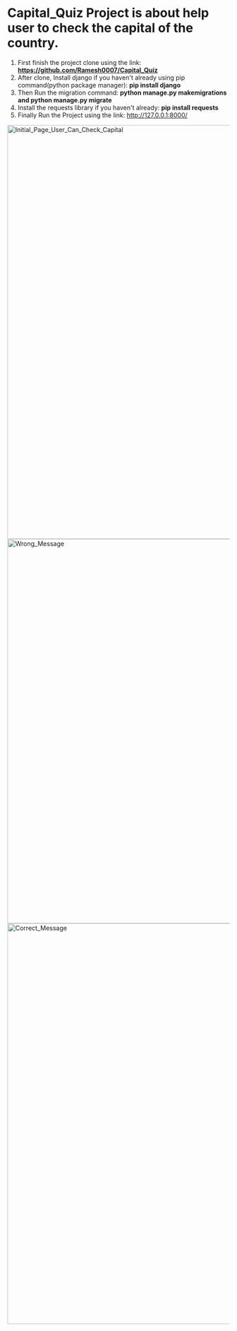 # Capital_Quiz Project is about help user to check the capital of the country.

1. First finish the project clone using the link: **https://github.com/Ramesh0007/Capital_Quiz**
2. After clone, Install django if you haven't already using pip command(python package manager): **pip install django**
3. Then Run the migration command: **python manage.py makemigrations and python manage.py migrate**
4. Install the requests library if you haven't already: **pip install requests**
5. Finally Run the Project using the link: http://127.0.0.1:8000/
   
<img width="938" alt="Initial_Page_User_Can_Check_Capital" src="https://github.com/Ramesh0007/Capital_Quiz/assets/25613477/8c774a00-a3e9-410a-9665-210a9301eaaf"><img width="871" alt="Wrong_Message" src="https://github.com/Ramesh0007/Capital_Quiz/assets/25613477/dd298d20-d2c5-4f3d-9ebf-1ac4d17ac1f9">
<img width="908" alt="Correct_Message" src="https://github.com/Ramesh0007/Capital_Quiz/assets/25613477/f5463cbb-dd3a-4c7d-b6af-7f1754c23941">
